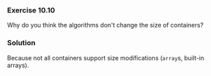 ### Exercise 10.10

Why do you think the algorithms don't change the size of containers?

### Solution

Because not all containers support size modifications (`array`s, built-in
arrays).

